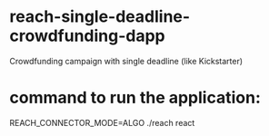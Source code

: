 # reach-single-deadline-crowdfunding-dapp
Crowdfunding campaign with single deadline (like Kickstarter)

# command to run the application:
REACH_CONNECTOR_MODE=ALGO ./reach react
